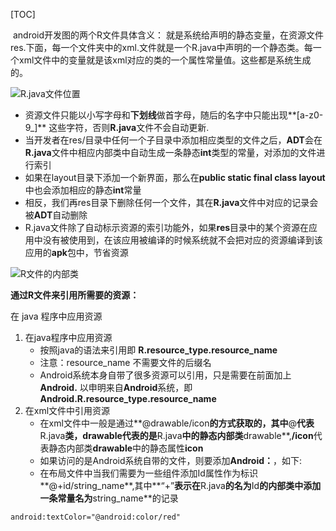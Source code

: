 [TOC]

 android开发图的两个R文件具体含义： 就是系统给声明的静态变量，在资源文件res.下面，每一个文件夹中的xml.文件就是一个R.java中声明的一个静态类。每一个xml文件中的变量就是该xml对应的类的一个属性常量值。这些都是系统生成的。 

![R.java文件位置](http://r.photo.store.qq.com/psb?/V14L47VC0w3vOf/zYZnu6mGRiOgjQlQHqgLMvkINnVKKXGstcGoM24Vhrk!/r/dAgBAAAAAAAA)

<!--more-->

- 资源文件只能以小写字母和**下划线**做首字母，随后的名字中只能出现**[a-z0-9_]** 这些字符，否则**R.java**文件不会自动更新.
- 当开发者在res/目录中任何一个子目录中添加相应类型的文件之后，**ADT**会在**R.java**文件中相应内部类中自动生成一条静态**int**类型的常量，对添加的文件进行索引
- 如果在layout目录下添加一个新界面，那么在**public static final class layout** 中也会添加相应的静态**int**常量
- 相反，我们再res目录下删除任何一个文件，其在**R.java**文件中对应的记录会被**ADT**自动删除
- R.java文件除了自动标示资源的索引功能外，如果**res**目录中的某个资源在应用中没有被使用到，在该应用被编译的时候系统就不会把对应的资源编译到该应用的**apk**包中，节省资源

 ![R文件的内部类](http://r.photo.store.qq.com/psb?/V14L47VC0w3vOf/cJPofyjZUgpAHkDZKfUDjOexLFoAW*4mQ5FaIciDT6c!/r/dDABAAAAAAAA)

**通过R文件来引用所需要的资源：**

在 java 程序中应用资源

1. 在java程序中应用资源
   - 按照java的语法来引用即 **R.resource_type.resource_name**
   - 注意：resource_name 不需要文件的后缀名
   - Android系统本身自带了很多资源可以引用，只是需要在前面加上 **Android.** 以申明来自**Android**系统，即**Android.R.resource_type.resource_name**
2. 在xml文件中引用资源
   - 在xml文件中一般是通过**@drawable/icon**的方式获取的，其中**@**代表**R.java**类，**drawable**代表的是**R.java**中的静态内部类**drawable**,**/icon**代表静态内部类**drawable**中的静态属性**icon**
   - 如果访问的是Android系统自带的文件，则要添加**Android：**，如下:
   - 在布局文件中当我们需要为一些组件添加Id属性作为标识**@+id/string_name**,其中**“+”**表示在**R.java**的名为**Id**的内部类中添加一条常量名为**string_name**的记录

```xml
android:textColor="@android:color/red" 
```